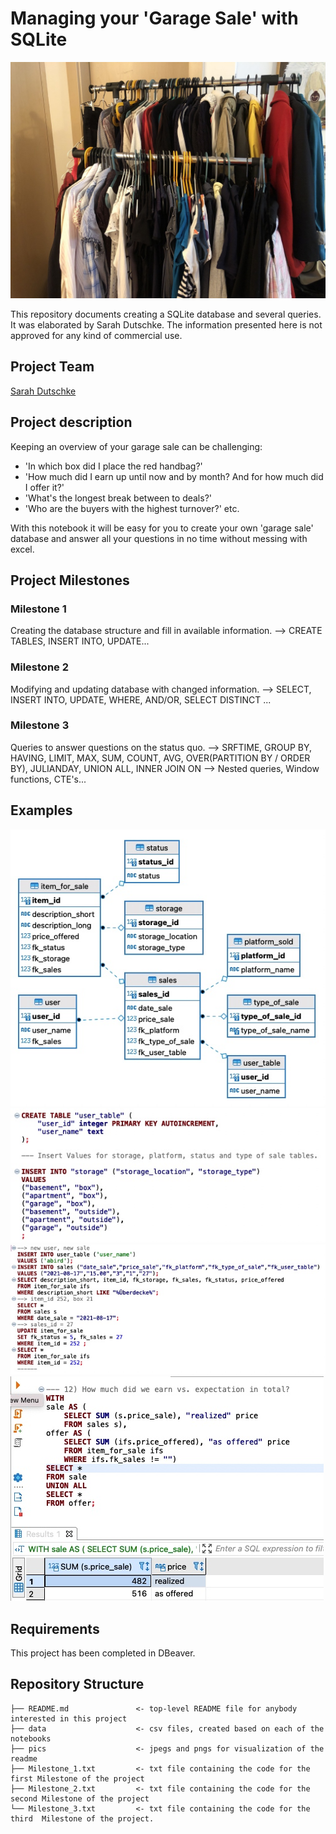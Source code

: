 # Managing your 'Garage Sale' with SQLite

![](/pics/garage_sale.jpeg)

This repository documents creating a SQLite database and several queries. It was elaborated by  Sarah Dutschke. The information presented here is not approved for any kind of commercial use.

Project Team
-----------

[Sarah Dutschke](https://www.linkedin.com/in/sarah-dutschke/)

Project description
-------------------
Keeping an overview of your garage sale can be challenging:
 - 'In which box did I place the red handbag?'
 - 'How much did I earn up until now and by month? And for how much did I offer it?'
 - 'What's the longest break between to deals?'
 - 'Who are the buyers with the highest turnover?' etc.

With this notebook it will be easy for you to create your own 'garage sale' database and answer all your questions in no time without messing with excel. 

Project Milestones
-------------------
### Milestone 1
Creating the database structure and fill in available information.
--> CREATE TABLES, INSERT INTO, UPDATE...

 ### Milestone 2
 Modifying and updating database with changed information.
 --> SELECT, INSERT INTO, UPDATE, WHERE, AND/OR, SELECT DISTINCT ...
 
 ### Milestone 3
 Queries to answer questions on the status quo.
 --> SRFTIME, GROUP BY, HAVING, LIMIT, MAX, SUM, COUNT, AVG, OVER(PARTITION BY / ORDER BY), JULIANDAY, UNION ALL, INNER JOIN ON
 --> Nested queries, Window functions, CTE's...
 
Examples
---------
![](pics/database_structure.jpg)
![](pics/MS_1_creating_db.jpg)
![](pics/MS_2_updating_db.jpg)
![](pics/MS_3_queries.jpg)

Requirements
------------
This project has been completed in DBeaver.

Repository Structure
------------
    ├── README.md               <- top-level README file for anybody interested in this project
    ├── data                    <- csv files, created based on each of the notebooks
    ├── pics                    <- jpegs and pngs for visualization of the readme
    ├── Milestone_1.txt         <- txt file containing the code for the first Milestone of the project
    ├── Milestone_2.txt         <- txt file containing the code for the second Milestone of the project
    └── Milestone_3.txt         <- txt file containing the code for the third  Milestone of the project.
